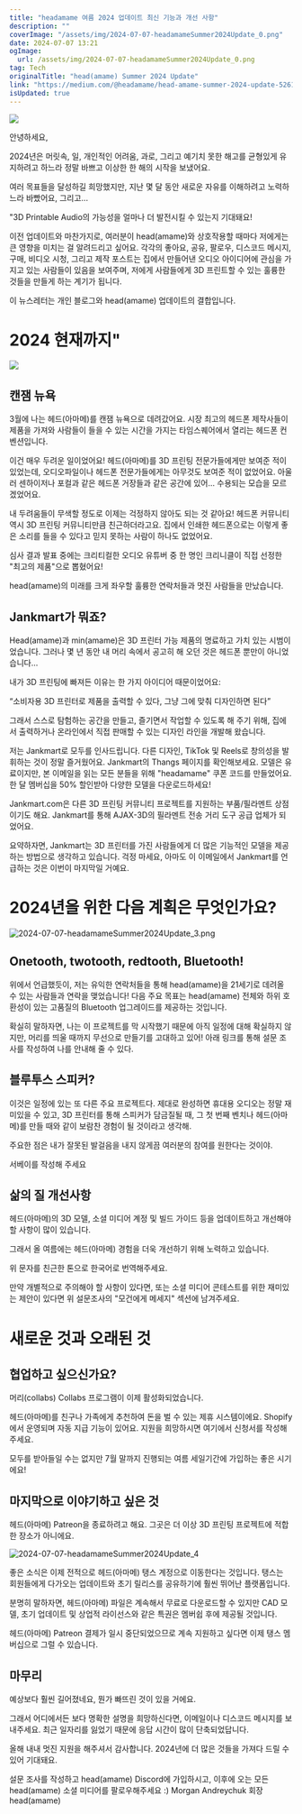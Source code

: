 ```yaml
---
title: "headamame 여름 2024 업데이트 최신 기능과 개선 사항"
description: ""
coverImage: "/assets/img/2024-07-07-headamameSummer2024Update_0.png"
date: 2024-07-07 13:21
ogImage:
  url: /assets/img/2024-07-07-headamameSummer2024Update_0.png
tag: Tech
originalTitle: "head(amame) Summer 2024 Update"
link: "https://medium.com/@headamame/head-amame-summer-2024-update-52616399ef3f"
isUpdated: true
---
```


<img src="/assets/img/2024-07-07-headamameSummer2024Update_0.png" />

안녕하세요,

2024년은 머릿속, 일, 개인적인 어려움, 과로, 그리고 예기치 못한 해고를 균형있게 유지하려고 하느라 정말 바쁘고 이상한 한 해의 시작을 보냈어요.

여러 목표들을 달성하길 희망했지만, 지난 몇 달 동안 새로운 자유를 이해하려고 노력하느라 바빴어요, 그리고...

<!-- cozy-coder - 수평 -->

<ins class="adsbygoogle"
     style="display:block"
     data-ad-client="ca-pub-4877378276818686"
     data-ad-slot="1107185301"
     data-ad-format="auto"
     data-full-width-responsive="true"></ins>

<script>
     (adsbygoogle = window.adsbygoogle || []).push({});
</script>

"3D Printable Audio의 가능성을 얼마나 더 발전시킬 수 있는지 기대돼요!

이전 업데이트와 마찬가지로, 여러분이 head(amame)와 상호작용할 때마다 저에게는 큰 영향을 미치는 걸 알려드리고 싶어요. 각각의 좋아요, 공유, 팔로우, 디스코드 메시지, 구매, 비디오 시청, 그리고 제작 포스트는 집에서 만들어낸 오디오 아이디어에 관심을 가지고 있는 사람들이 있음을 보여주며, 저에게 사람들에게 3D 프린트할 수 있는 훌륭한 것들을 만들게 하는 계기가 됩니다.

이 뉴스레터는 개인 블로그와 head(amame) 업데이트의 결합입니다.

# 2024 현재까지"

<!-- cozy-coder - 수평 -->

<ins class="adsbygoogle"
     style="display:block"
     data-ad-client="ca-pub-4877378276818686"
     data-ad-slot="1107185301"
     data-ad-format="auto"
     data-full-width-responsive="true"></ins>

<script>
     (adsbygoogle = window.adsbygoogle || []).push({});
</script>

<img src="/assets/img/2024-07-07-headamameSummer2024Update_1.png" />

## 캔잼 뉴욕

3월에 나는 헤드(아마메)를 캔잼 뉴욕으로 데려갔어요. 시장 최고의 헤드폰 제작사들이 제품을 가져와 사람들이 들을 수 있는 시간을 가지는 타임스퀘어에서 열리는 헤드폰 컨벤션입니다.

이건 매우 두려운 일이었어요! 헤드(아마메)를 3D 프린팅 전문가들에게만 보여준 적이 있었는데, 오디오파일이나 헤드폰 전문가들에게는 아무것도 보여준 적이 없었어요. 아울러 센하이저나 포컬과 같은 헤드폰 거장들과 같은 공간에 있어... 수용되는 모습을 모르겠었어요.

<!-- cozy-coder - 수평 -->

<ins class="adsbygoogle"
     style="display:block"
     data-ad-client="ca-pub-4877378276818686"
     data-ad-slot="1107185301"
     data-ad-format="auto"
     data-full-width-responsive="true"></ins>

<script>
     (adsbygoogle = window.adsbygoogle || []).push({});
</script>

내 두려움들이 무색할 정도로 이제는 걱정하지 않아도 되는 것 같아요! 헤드폰 커뮤니티 역시 3D 프린팅 커뮤니티만큼 친근하더라고요. 집에서 인쇄한 헤드폰으로는 이렇게 좋은 소리를 들을 수 있다고 믿지 못하는 사람이 하나도 없었어요.

심사 결과 발표 중에는 크리티컬한 오디오 유튜버 중 한 명인 크리니클이 직접 선정한 "최고의 제품"으로 뽑혔어요!

head(amame)의 미래를 크게 좌우할 훌륭한 연락처들과 멋진 사람들을 만났습니다.

## Jankmart가 뭐죠?

<!-- cozy-coder - 수평 -->

<ins class="adsbygoogle"
     style="display:block"
     data-ad-client="ca-pub-4877378276818686"
     data-ad-slot="1107185301"
     data-ad-format="auto"
     data-full-width-responsive="true"></ins>

<script>
     (adsbygoogle = window.adsbygoogle || []).push({});
</script>

Head(amame)과 min(amame)은 3D 프린터 가능 제품의 명료하고 가치 있는 시범이었습니다. 그러나 몇 년 동안 내 머리 속에서 공고히 해 오던 것은 헤드폰 뿐만이 아니었습니다...

내가 3D 프린팅에 빠져든 이유는 한 가지 아이디어 때문이었어요:

“소비자용 3D 프린터로 제품을 출력할 수 있다, 그냥 그에 맞춰 디자인하면 된다”

그래서 스스로 탐험하는 공간을 만들고, 즐기면서 작업할 수 있도록 해 주기 위해, 집에서 출력하거나 온라인에서 직접 판매할 수 있는 디자인 라인을 개발해 왔습니다.

<!-- cozy-coder - 수평 -->

<ins class="adsbygoogle"
     style="display:block"
     data-ad-client="ca-pub-4877378276818686"
     data-ad-slot="1107185301"
     data-ad-format="auto"
     data-full-width-responsive="true"></ins>

<script>
     (adsbygoogle = window.adsbygoogle || []).push({});
</script>

저는 Jankmart로 모두를 인사드립니다. 다른 디자인, TikTok 및 Reels로 창의성을 발휘하는 것이 정말 즐거웠어요. Jankmart의 Thangs 페이지를 확인해보세요. 모델은 유료이지만, 본 이메일을 읽는 모든 분들을 위해 "headamame" 쿠폰 코드를 만들었어요. 한 달 멤버십을 50% 할인받아 다양한 모델을 다운로드하세요!

Jankmart.com은 다른 3D 프린팅 커뮤니티 프로젝트를 지원하는 부품/필라멘트 상점이기도 해요. Jankmart를 통해 AJAX-3D의 필라멘트 전송 거리 도구 공급 업체가 되었어요.

요약하자면, Jankmart는 3D 프린터를 가진 사람들에게 더 많은 기능적인 모델을 제공하는 방법으로 생각하고 있습니다. 걱정 마세요, 아마도 이 이메일에서 Jankmart를 언급하는 것은 이번이 마지막일 거예요.

<!-- cozy-coder - 수평 -->

<ins class="adsbygoogle"
     style="display:block"
     data-ad-client="ca-pub-4877378276818686"
     data-ad-slot="1107185301"
     data-ad-format="auto"
     data-full-width-responsive="true"></ins>

<script>
     (adsbygoogle = window.adsbygoogle || []).push({});
</script>

# 2024년을 위한 다음 계획은 무엇인가요?

![2024-07-07-headamameSummer2024Update_3.png](/assets/img/2024-07-07-headamameSummer2024Update_3.png)

## Onetooth, twotooth, redtooth, Bluetooth!

위에서 언급했듯이, 저는 유익한 연락처들을 통해 head(amame)을 21세기로 데려올 수 있는 사람들과 연락을 맺었습니다! 다음 주요 목표는 head(amame) 전체와 하위 호환성이 있는 고품질의 Bluetooth 업그레이드를 제공하는 것입니다.

<!-- cozy-coder - 수평 -->

<ins class="adsbygoogle"
     style="display:block"
     data-ad-client="ca-pub-4877378276818686"
     data-ad-slot="1107185301"
     data-ad-format="auto"
     data-full-width-responsive="true"></ins>

<script>
     (adsbygoogle = window.adsbygoogle || []).push({});
</script>

확실히 말하자면, 나는 이 프로젝트를 막 시작했기 때문에 아직 일정에 대해 확실하지 않지만, 머리를 띄울 때까지 무선으로 만들기를 고대하고 있어! 아래 링크를 통해 설문 조사를 작성하여 나를 안내해 줄 수 있다.

## 블루투스 스피커?

이것은 일정에 있는 또 다른 주요 프로젝트다. 제대로 완성하면 휴대용 오디오는 정말 재미있을 수 있고, 3D 프린터를 통해 스피커가 담금질될 때, 그 첫 번째 벤치나 헤드(아마메)를 만들 때와 같이 보람찬 경험이 될 것이라고 생각해.

주요한 점은 내가 잘못된 발걸음을 내지 않게끔 여러분의 참여를 원한다는 것이야.

<!-- cozy-coder - 수평 -->

<ins class="adsbygoogle"
     style="display:block"
     data-ad-client="ca-pub-4877378276818686"
     data-ad-slot="1107185301"
     data-ad-format="auto"
     data-full-width-responsive="true"></ins>

<script>
     (adsbygoogle = window.adsbygoogle || []).push({});
</script>

서베이를 작성해 주세요

## 삶의 질 개선사항

헤드(아마메)의 3D 모델, 소셜 미디어 계정 및 빌드 가이드 등을 업데이트하고 개선해야 할 사항이 많이 있습니다.

그래서 올 여름에는 헤드(아마메) 경험을 더욱 개선하기 위해 노력하고 있습니다.

<!-- cozy-coder - 수평 -->

<ins class="adsbygoogle"
     style="display:block"
     data-ad-client="ca-pub-4877378276818686"
     data-ad-slot="1107185301"
     data-ad-format="auto"
     data-full-width-responsive="true"></ins>

<script>
     (adsbygoogle = window.adsbygoogle || []).push({});
</script>

위 문자를 친근한 톤으로 한국어로 번역해주세요.

만약 개별적으로 주의해야 할 사항이 있다면, 또는 소셜 미디어 콘테스트를 위한 재미있는 제안이 있다면 위 설문조사의 "모건에게 메세지" 섹션에 남겨주세요.

# 새로운 것과 오래된 것

## 협업하고 싶으신가요?

머리(collabs) Collabs 프로그램이 이제 활성화되었습니다.

<!-- cozy-coder - 수평 -->

<ins class="adsbygoogle"
     style="display:block"
     data-ad-client="ca-pub-4877378276818686"
     data-ad-slot="1107185301"
     data-ad-format="auto"
     data-full-width-responsive="true"></ins>

<script>
     (adsbygoogle = window.adsbygoogle || []).push({});
</script>

헤드(아마메)를 친구나 가족에게 추천하여 돈을 벌 수 있는 제휴 시스템이에요. Shopify에서 운영되며 자동 지급 기능이 있어요. 지원을 희망하시면 여기에서 신청서를 작성해주세요.

모두를 받아들일 수는 없지만 7월 말까지 진행되는 여름 세일기간에 가입하는 좋은 시기에요!

## 마지막으로 이야기하고 싶은 것

헤드(아마메) Patreon을 종료하려고 해요. 그곳은 더 이상 3D 프린팅 프로젝트에 적합한 장소가 아니에요.

<!-- cozy-coder - 수평 -->

<ins class="adsbygoogle"
     style="display:block"
     data-ad-client="ca-pub-4877378276818686"
     data-ad-slot="1107185301"
     data-ad-format="auto"
     data-full-width-responsive="true"></ins>

<script>
     (adsbygoogle = window.adsbygoogle || []).push({});
</script>

![2024-07-07-headamameSummer2024Update_4](/assets/img/2024-07-07-headamameSummer2024Update_4.png)

좋은 소식은 이제 전적으로 헤드(아마메) 탱스 계정으로 이동한다는 것입니다. 탱스는 회원들에게 다가오는 업데이트와 초기 릴리스를 공유하기에 훨씬 뛰어난 플랫폼입니다.

분명히 말하자면, 헤드(아마메) 파일은 계속해서 무료로 다운로드할 수 있지만 CAD 모델, 초기 업데이트 및 상업적 라이선스와 같은 특권은 멤버쉽 후에 제공될 것입니다.

헤드(아마메) Patreon 결제가 일시 중단되었으므로 계속 지원하고 싶다면 이제 탱스 멤버십으로 그럴 수 있습니다.

<!-- cozy-coder - 수평 -->

<ins class="adsbygoogle"
     style="display:block"
     data-ad-client="ca-pub-4877378276818686"
     data-ad-slot="1107185301"
     data-ad-format="auto"
     data-full-width-responsive="true"></ins>

<script>
     (adsbygoogle = window.adsbygoogle || []).push({});
</script>

## 마무리

예상보다 훨씬 길어졌네요, 뭔가 빠뜨린 것이 있을 거에요.

그래서 어디에서든 보다 명확한 설명을 희망하신다면, 이메일이나 디스코드 메시지를 보내주세요. 최근 일자리를 잃었기 때문에 응답 시간이 많이 단축되었답니다.

올해 내내 멋진 지원을 해주셔서 감사합니다. 2024년에 더 많은 것들을 가져다 드릴 수 있어 기대돼요.

<!-- cozy-coder - 수평 -->

<ins class="adsbygoogle"
     style="display:block"
     data-ad-client="ca-pub-4877378276818686"
     data-ad-slot="1107185301"
     data-ad-format="auto"
     data-full-width-responsive="true"></ins>

<script>
     (adsbygoogle = window.adsbygoogle || []).push({});
</script>

설문 조사를 작성하고 head(amame) Discord에 가입하시고, 이후에 오는 모든 head(amame) 소셜 미디어를 팔로우해주세요 :)
Morgan Andreychuk
회장
head(amame)
